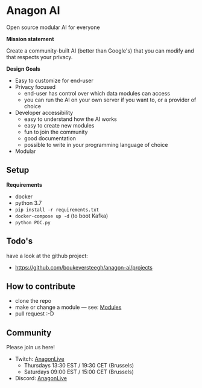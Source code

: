 # Anagon AI

Open source modular AI for everyone

**Mission statement**

Create a community-built AI (better than Google's) that you can modify and that respects your privacy.

**Design Goals**

- Easy to customize for end-user
- Privacy focused
  - end-user has control over which data modules can access
  - you can run the AI on your own server if you want to, or a provider of choice
- Developer accessibility
    - easy to understand how the AI works
    - easy to create new modules
    - fun to join the community
    - good documentation
    - possible to write in your programming language of choice
- Modular


## Setup

**Requirements**

- docker
- python 3.7
- `pip install -r requirements.txt` 
- `docker-compose up -d` (to boot Kafka)
- `python POC.py`

## Todo's

have a look at the github project:
- https://github.com/boukeversteegh/anagon-ai/projects

## How to contribute

- clone the repo
- make or change a module &mdash; see: [Modules](docs/modules.md)
- pull request :-D


## Community

Please join us here!

- Twitch: [AnagonLive](https://twitch.tv/anagonlive)
    - Thursdays 13:30 EST / 19:30 CET (Brussels)
    - Saturdays 09:00 EST / 15:00 CET (Brussels)
- Discord: [AnagonLive](https://discord.gg/saYw4Bu)